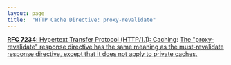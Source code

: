 ```yaml
---
layout: page
title:  "HTTP Cache Directive: proxy-revalidate"
---
```


[**RFC 7234**: Hypertext Transfer Protocol (HTTP/1.1): Caching](/specs/IETF/RFC/7234 "The Hypertext Transfer Protocol (HTTP) is an application-level protocol for distributed, collaborative, hypertext information systems. This document defines requirements on HTTP caches and the associated header fields that control cache behavior or indicate cacheable response messages."): [The "proxy-revalidate" response directive has the same meaning as the must-revalidate response directive, except that it does not apply to private caches.]()

